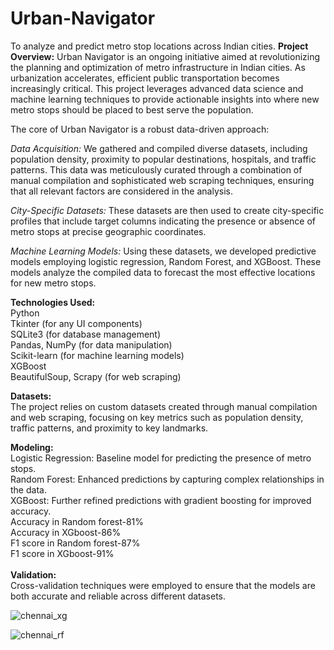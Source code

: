# Urban-Navigator
To analyze and predict metro stop locations across Indian cities.
**Project Overview:**
Urban Navigator is an ongoing initiative aimed at revolutionizing the planning and optimization of metro infrastructure in Indian cities. As urbanization accelerates, efficient public transportation becomes increasingly critical. This project leverages advanced data science and machine learning techniques to provide actionable insights into where new metro stops should be placed to best serve the population.

The core of Urban Navigator is a robust data-driven approach:

*Data Acquisition:* We gathered and compiled diverse datasets, including population density, proximity to popular destinations, hospitals, and traffic patterns. This data was meticulously curated through a combination of manual compilation and sophisticated web scraping techniques, ensuring that all relevant factors are considered in the analysis.

*City-Specific Datasets:* These datasets are then used to create city-specific profiles that include target columns indicating the presence or absence of metro stops at precise geographic coordinates.

*Machine Learning Models:* Using these datasets, we developed predictive models employing logistic regression, Random Forest, and XGBoost. These models analyze the compiled data to forecast the most effective locations for new metro stops.

**Technologies Used:**<br />
Python<br />
Tkinter (for any UI components)<br />
SQLite3 (for database management)<br />
Pandas, NumPy (for data manipulation)<br />
Scikit-learn (for machine learning models)<br />
XGBoost<br />
BeautifulSoup, Scrapy (for web scraping)<br />

**Datasets:**<br />
The project relies on custom datasets created through manual compilation and web scraping, focusing on key metrics such as population density, traffic patterns, and proximity to key landmarks.

**Modeling:**<br />
Logistic Regression: Baseline model for predicting the presence of metro stops.
<br />Random Forest: Enhanced predictions by capturing complex relationships in the data.
<br />XGBoost: Further refined predictions with gradient boosting for improved accuracy.<br />
Accuracy in Random forest-81%<br />
Accuracy in XGboost-86%<br />
F1 score in Random forest-87%<br />
F1 score in XGboost-91%<br />
<br />**Validation:**<br />
Cross-validation techniques were employed to ensure that the models are both accurate and reliable across different datasets.

![chennai_xg](https://github.com/user-attachments/assets/4d773407-7df7-4ff2-9761-ece5b844dbc8)

![chennai_rf](https://github.com/user-attachments/assets/d600af33-9242-4f6c-8838-e36f82c2fd41)


